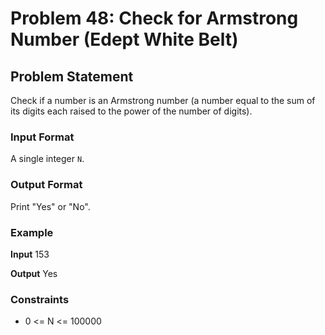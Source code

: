# Problem 48: Check for Armstrong Number (Edept White Belt)

## Problem Statement
Check if a number is an Armstrong number (a number equal to the sum of its digits each raised to the power of the number of digits).

### Input Format
A single integer `N`.

### Output Format
Print "Yes" or "No".

### Example

**Input**
153

**Output**
Yes


### Constraints
- 0 <= N <= 100000
